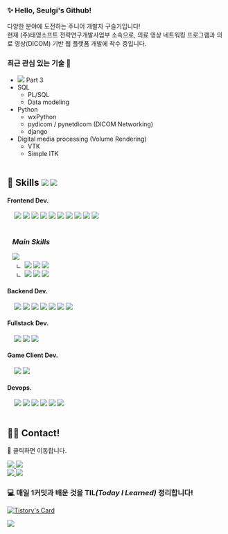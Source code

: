 <!-- ![header](https://capsule-render.vercel.app/api?type=waving&color=auto&height=200&section=header&text=Seulgi's&nbsp;Profile&fontSize=60&animation=fadeIn&fontColor=323931&fontAlignY=38) -->
### ✨ Hello, Seulgi's Github!
다양한 분야에 도전하는 주니어 개발자 구슬기입니다! <br/>
현재 (주)태영소프트 전략연구개발사업부 소속으로, 의료 영상 네트워킹 프로그램과 의료 영상(DICOM) 기반 웹 플랫폼 개발에 착수 중입니다. <br/>

### 최근 관심 있는 기술 🔨
- <img src="https://img.shields.io/badge/DICOM-000000?style=for-the-badge&logoColor=black"/> Part 3
- SQL
  - PL/SQL
  - Data modeling
- Python
  - wxPython
  - pydicom / pynetdicom (DICOM Networking)
  - django
- Digital media processing (Volume Rendering)
  - VTK
  - Simple ITK
<br/><br/>

<div style={{ display: 'flex', }}>
  <h2>🔨 Skills 
    <img src="https://img.shields.io/badge/macOS-000000?style=for-the-badge&logo=macOS&logoColor=white"/>  
    <img src="https://img.shields.io/badge/iTerm2-000000?style=for-the-badge&logo=iTerm2&logoColor=white"/>  
  </h2>
  <div style={{ display: 'flex', }}>
    <h4>Frontend Dev.</h4>
    &nbsp;&nbsp;&nbsp;
    <img src="https://img.shields.io/badge/HTML5-E34F26?style=flat-square&logo=HTML5&logoColor=white"/>
    <img src="https://img.shields.io/badge/CSS3-1572B6?style=flat-square&logo=CSS3&logoColor=white"/>
    <img src="https://img.shields.io/badge/Sass&amp;Scss-CC6699?style=flat-square&logo=Sass&logoColor=white"/>
    <img src="https://img.shields.io/badge/styled&nbsp;components-DB7093?style=flat-square&logo=styled-components&logoColor=white"/>
    <img src="https://img.shields.io/badge/TailwindCSS-06B6D4?style=flat-square&logo=TailwindCSS&logoColor=white"/> 
    <img src="https://img.shields.io/badge/Javascript-F7DF1E?style=flat-square&logo=JavaScript&logoColor=black"/>
    <img src="https://img.shields.io/badge/TypeScript-3178C6?style=flat-square&logo=TypeScript&logoColor=white"/>
    <img src="https://img.shields.io/badge/Three.js-000000?style=flat-square&logo=Three.js&logoColor=white"/>
    <img src="https://img.shields.io/badge/React&nbsp;Native-61DAFB?style=flat-square&logo=React&logoColor=black"/>
    <img src="https://img.shields.io/badge/Dart-0175C2?style=flat-square&logo=Dart&logoColor=white"/><br/><br/>
<!--     <img src="https://img.shields.io/badge/Flutter-02569B?style=flat-square&logo=Flutter&logoColor=white"/> -->
  <div>
    <i><h3 style={{ backgroundColor : 'gray', }}>&nbsp;&nbsp;&nbsp;Main Skills</h2></i>
    &nbsp;&nbsp;&nbsp;<img src="https://img.shields.io/badge/React-61DAFB?style=for-the-badge&logo=React&logoColor=black"/><br/>
      &nbsp;&nbsp;&nbsp;&nbsp;
    ㄴ &nbsp;<img src="https://img.shields.io/badge/Vite-646CFF?style=flat-square&logo=Vite&logoColor=white"/>
    <img src="https://img.shields.io/badge/CRA-09D3AC?style=flat-square&logo=CreateReactApp&logoColor=black"/>
    <img src="https://img.shields.io/badge/Webpack-8DD6F9?style=flat-square&logo=Webpack&logoColor=black"/><br/>
      &nbsp;&nbsp;&nbsp;&nbsp;
    ㄴ &nbsp;<img src="https://img.shields.io/badge/Redux-764ABC?style=flat-square&logo=Redux&logoColor=white"/>
    <img src="https://img.shields.io/badge/ReactQuery-FF4154?style=flat-square&logo=ReactQuery&logoColor=white"/>
    <img src="https://img.shields.io/badge/Recoil-3578E5?style=flat-square&logo=Recoil&logoColor=white"/>
  </div>
  </div>
  <div style={{ display: 'flex', }}>
    <h4>Backend Dev.</h4>
    &nbsp;&nbsp;&nbsp;
    <img src="https://img.shields.io/badge/Node.js-69cf00?style=flat-square&logo=Node.js&logoColor=white"/>
    <img src="https://img.shields.io/badge/npm-CB3837?style=flat-square&logo=npm&logoColor=white"/>
    <img src="https://img.shields.io/badge/Express-000000?style=flat-square&logo=Express&logoColor=white"/>
    <img src="https://img.shields.io/badge/MySQL-4479A1?style=flat-square&logo=MySQL&logoColor=white"/>
        <img src="https://img.shields.io/badge/PostgreSQL-4169E1?style=flat-square&logo=PostgreSQL&logoColor=white"/>
    <img src="https://img.shields.io/badge/MongoDB-47A248?style=flat-square&logo=MongoDB&logoColor=white"/>
    <img src="https://img.shields.io/badge/Firebase-FFCA28?style=flat-square&logo=Firebase&logoColor=black"/>
  <div>
  <div style={{ display: 'flex', }}>
    <h4>Fullstack Dev.</h4>
    &nbsp;&nbsp;&nbsp;
    <img src="https://img.shields.io/badge/Next.js-000000?style=flat-square&logo=Next.js&logoColor=white"/>
    <img src="https://img.shields.io/badge/Python-3776AB?style=flat-square&logo=Python&logoColor=white"/>
    <img src="https://img.shields.io/badge/Flask-000000?style=flat-square&logo=Flask&logoColor=white"/>
  <div>
  <div style={{ display: 'flex', }}>
    <h4>Game Client Dev.</h4>
    &nbsp;&nbsp;&nbsp;
    <img src="https://img.shields.io/badge/C&nbsp;&#x266F;-3f0097?style=flat-square&logo=CSharp&logoColor=white"/>
    <img src="https://img.shields.io/badge/Unity-000?style=flat-square&logo=Unity&logoColor=white"/>
  <div>
  <div style={{ display: 'flex', }}>
    <h4>Devops.</h4>
    &nbsp;&nbsp;&nbsp;
    <img src="https://img.shields.io/badge/Git-F05032?style=flat-square&logo=Git&logoColor=white"/>
    <img src="https://img.shields.io/badge/GitHub-181717?style=flat-square&logo=Github&logoColor=white"/>
    <img src="https://img.shields.io/badge/Gitlab-FC6D26?style=flat-square&logo=Gitlab&logoColor=white"/>
    <img src="https://img.shields.io/badge/Sourcetree-0052CC?style=flat-square&logo=Sourcetree&logoColor=white"/>
    <img src="https://img.shields.io/badge/Visual&nbsp;Studio&nbsp;Code-007ACC?style=flat-square&logo=VisualStudioCode&logoColor=white"/>
    <img src="https://img.shields.io/badge/Slack-4A154B?style=flat-square&logo=Slack&logoColor=white"/>
  <div> 
<div>
<br/>
<div style={{ display: 'flex', }}>
  <h2>🧑‍💻 Contact!</h2>
  <p>📌 클릭하면 이동합니다.</p>
  <a href="https://www.notion.so/251597ce335d465ead58f8707a8aff71?pvs=4" target="_blank" title="Seulgi's Notion">
    <img src="https://img.shields.io/badge/Notion&nbsp;Introduction-black?style=for-the-badge&logo=Notion&logoColor=white"/>
  </a>
  <a href="https://front-kuli.tistory.com/" target="_blank" title="Seulgi's Tistory">
    <img src="https://img.shields.io/badge/Tistory&nbsp;Today&nbsp;I&nbsp;Learned-black?style=for-the-badge&logo=Tistory&logoColor=white"/>
  </a>
  <br/>
  <a href="mailTo:guseul9405@gmail.com" target="_blank" title="Personal Contact">
    <img src="https://img.shields.io/badge/guseul&#64;gamil&#46;com-FFFFFF?style=for-the-badge&logo=Gmail&logoColor=EA4335"/>
  </a>
  <a href="mailTo:guseul@tysoft.co.kr" target="_blank" title="Business Contact">
    <img src="https://img.shields.io/badge/guseul&#64;tysoft&#46;co&#46;kr-FFFFFF?style=for-the-badge&logo=Naver&logoColor=Green"/>
  </a>
</div>
<h3> 💻 매일 1커밋과 배운 것을 TIL<i>(Today I Learned)</i> 정리합니다! </h3>
  
[![Tistory's Card](https://github-readme-tistory-card.vercel.app/api?name=front-kuli&theme=tistory)](https://easyhomputer.tistory.com)


<!-- ![Seulgi's GitHub stats](https://github-readme-stats.vercel.app/api?username=guseulgi&theme=swift&show_icons=true&hide_border=true&count_private=true&include_all_commits=true) &nbsp;&nbsp;&nbsp;&nbsp;&nbsp;&nbsp; -->
<!-- ![Seulgi's github stats](https://github-readme-stats.vercel.app/api/top-langs/?username=guseulgi&show_icons=true&theme=swift) -->

![](https://hits.seeyoufarm.com/api/count/incr/badge.svg?url=https%3A%2F%2Fgithub.com%2Fguseulgi%2Fguseulgi&count_bg=%2375D82A&title_bg=%23636363&icon=github.svg&icon_color=%23FFFFFF&title=Customers&edge_flat=true)



